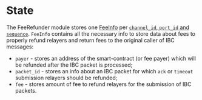 # State

The FeeRefunder module stores one [FeeInfo](https://github.com/neutron-org/neutron/blob/a9e8ba5ebb9230bec97a4f2826d75a4e0e6130d9/proto/feerefunder/genesis.proto#L18) per [`channel_id`, `port_id` and `sequence`](https://github.com/neutron-org/neutron/blob/a9e8ba5ebb9230bec97a4f2826d75a4e0e6130d9/x/feerefunder/types/keys.go#L28).
`FeeInfo` contains all the necessary info to store data about fees to properly refund relayers and return fees to the original caller of IBC messages:
* `payer` - stores an address of the smart-contract (or fee payer) which will be refunded after the IBC packet is processed;
* `packet_id` - stores an info about an IBC packet for which `ack` or `timeout` submission relayers should be refunded;
* `fee` - stores amount of fee to refund relayers for the submission of IBC packets.


